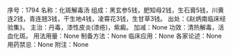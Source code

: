 序号：1794
名称：化斑解毒汤
组成：黑玄参5钱，肥知母2钱，生石膏5钱，川黄连2钱，青连翘3钱，干生地4钱，凌霄花3钱，生甘草3钱。
出处：《赵炳南临床经验集》。
主治：丹毒，漆性皮炎(漆疮)，紫癜。
加减：None
功效：清热解毒，活血化斑。
用法用量：None
制备方法：None
临床应用：None
各家论述：None
用药禁忌：None
附注：None
